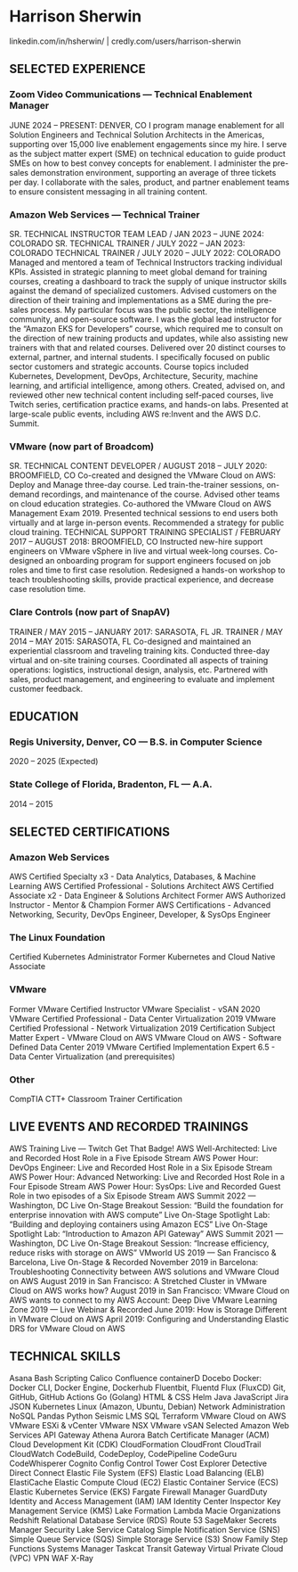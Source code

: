 # Harrison Sherwin

linkedin.com/in/hsherwin/ | credly.com/users/harrison-sherwin

## SELECTED EXPERIENCE

### Zoom Video Communications — Technical Enablement Manager

JUNE 2024 – PRESENT: DENVER, CO
I program manage enablement for all Solution Engineers and Technical Solution Architects in the Americas, supporting over 15,000 live enablement engagements since my hire.
I serve as the subject matter expert (SME) on technical education to guide product SMEs on how to best convey concepts for enablement.
I administer the pre-sales demonstration environment, supporting an average of three tickets per day.
I collaborate with the sales, product, and partner enablement teams to ensure consistent messaging in all training content.

### Amazon Web Services — Technical Trainer

SR. TECHNICAL INSTRUCTOR TEAM LEAD / JAN 2023 – JUNE 2024: COLORADO
SR. TECHNICAL TRAINER / JULY 2022 – JAN 2023: COLORADO
TECHNICAL TRAINER / JULY 2020 – JULY 2022: COLORADO
Managed and mentored a team of Technical Instructors tracking individual KPIs.
Assisted in strategic planning to meet global demand for training courses, creating a dashboard to track the supply of unique instructor skills against the demand of specialized customers.
Advised customers on the direction of their training and implementations as a SME during the pre-sales process. My particular focus was the public sector, the intelligence community, and open-source software.
I was the global lead instructor for the “Amazon EKS for Developers” course, which required me to consult on the direction of new training products and updates, while also assisting new trainers with that and related courses.
Delivered over 20 distinct courses to external, partner, and internal students. I specifically focused on public sector customers and strategic accounts. Course topics included Kubernetes, Development, DevOps, Architecture, Security, machine learning, and artificial intelligence, among others.
Created, advised on, and reviewed other new technical content including self-paced courses, live Twitch series, certification practice exams, and hands-on labs.
Presented at large-scale public events, including AWS re:Invent and the AWS D.C. Summit.

### VMware (now part of Broadcom)

SR. TECHNICAL CONTENT DEVELOPER / AUGUST 2018 – JULY 2020: BROOMFIELD, CO
Co-created and designed the VMware Cloud on AWS: Deploy and Manage three-day course.
Led train-the-trainer sessions, on-demand recordings, and maintenance of the course.
Advised other teams on cloud education strategies. 
Co-authored the VMware Cloud on AWS Management Exam 2019.
Presented technical sessions to end users both virtually and at large in-person events.
Recommended a strategy for public cloud training.
TECHNICAL SUPPORT TRAINING SPECIALIST / FEBRUARY 2017 – AUGUST 2018: BROOMFIELD, CO
Instructed new-hire support engineers on VMware vSphere in live and virtual week-long courses.
Co-designed an onboarding program for support engineers focused on job roles and time to first case resolution.
Redesigned a hands-on workshop to teach troubleshooting skills, provide practical experience, and decrease case resolution time.

### Clare Controls (now part of SnapAV)

TRAINER / MAY 2015 – JANUARY 2017: SARASOTA, FL
JR. TRAINER / MAY 2014 – MAY 2015: SARASOTA, FL
Co-designed and maintained an experiential classroom and traveling training kits.
Conducted three-day virtual and on-site training courses.
Coordinated all aspects of training operations: logistics, instructional design, analysis, etc.
Partnered with sales, product management, and engineering to evaluate and implement customer feedback.

## EDUCATION

### Regis University, Denver, CO — B.S. in Computer Science

2020 – 2025 (Expected)

### State College of Florida, Bradenton, FL — A.A.

2014 – 2015

## SELECTED CERTIFICATIONS

### Amazon Web Services

AWS Certified Specialty x3 - Data Analytics, Databases, & Machine Learning
AWS Certified Professional - Solutions Architect
AWS Certified Associate x2 - Data Engineer & Solutions Architect
Former AWS Authorized Instructor - Mentor & Champion
Former AWS Certifications - Advanced Networking, Security, DevOps Engineer, Developer, & SysOps Engineer

### The Linux Foundation

Certified Kubernetes Administrator
Former Kubernetes and Cloud Native Associate

### VMware

Former VMware Certified Instructor
VMware Specialist - vSAN 2020
VMware Certified Professional - Data Center Virtualization 2019
VMware Certified Professional - Network Virtualization 2019
Certification Subject Matter Expert - VMware Cloud on AWS
VMware Cloud on AWS - Software Defined Data Center 2019
VMware Certified Implementation Expert 6.5 - Data Center Virtualization (and prerequisites)

### Other

CompTIA CTT+ Classroom Trainer Certification


## LIVE EVENTS AND RECORDED TRAININGS

AWS Training Live — Twitch
Get That Badge! AWS Well-Architected: Live and Recorded Host Role in a Five Episode Stream
AWS Power Hour: DevOps Engineer: Live and Recorded Host Role in a Six Episode Stream
AWS Power Hour: Advanced Networking: Live and Recorded Host Role in a Four Episode Stream
AWS Power Hour: SysOps: Live and Recorded Guest Role in two episodes of a Six Episode Stream
AWS Summit 2022 — Washington, DC
Live On-Stage Breakout Session: “Build the foundation for enterprise innovation with AWS compute”
Live On-Stage Spotlight Lab: “Building and deploying containers using Amazon ECS”
Live On-Stage Spotlight Lab: “Introduction to Amazon API Gateway”
AWS Summit 2021 — Washington, DC
Live On-Stage Breakout Session: “Increase efficiency, reduce risks with storage on AWS”
VMworld US 2019 — San Francisco & Barcelona, Live On-Stage & Recorded
November 2019 in Barcelona: Troubleshooting Connectivity between AWS solutions and VMware Cloud on AWS
August 2019 in San Francisco: A Stretched Cluster in VMware Cloud on AWS works how?
August 2019 in San Francisco: VMware Cloud on AWS wants to connect to my AWS Account: Deep Dive
VMware Learning Zone 2019 — Live Webinar & Recorded
June 2019: How is Storage Different in VMware Cloud on AWS
April 2019: Configuring and Understanding Elastic DRS for VMware Cloud on AWS

## TECHNICAL SKILLS

Asana
Bash Scripting
Calico
Confluence
containerD
Docebo
Docker: Docker CLI, Docker Engine, Dockerhub
Fluentbit, Fluentd
Flux (FluxCD)
Git, GitHub, GitHub Actions
Go (Golang)
HTML & CSS
Helm
Java
JavaScript
Jira
JSON
Kubernetes
Linux (Amazon, Ubuntu, Debian)
Network Administration
NoSQL
Pandas
Python
Seismic LMS
SQL
Terraform
VMware Cloud on AWS
VMware ESXi & vCenter
VMware NSX
VMware vSAN
Selected Amazon Web Services
API Gateway
Athena
Aurora
Batch
Certificate Manager (ACM)
Cloud Development Kit (CDK)
CloudFormation
CloudFront
CloudTrail
CloudWatch
CodeBuild, CodeDeploy, CodePipeline
CodeGuru
CodeWhisperer
Cognito
Config
Control Tower
Cost Explorer
Detective
Direct Connect
Elastic File System (EFS)
Elastic Load Balancing (ELB)
ElastiCache
Elastic Compute Cloud (EC2)
Elastic Container Service (ECS)
Elastic Kubernetes Service (EKS)
Fargate
Firewall Manager
GuardDuty
Identity and Access Management (IAM)
IAM Identity Center
Inspector
Key Management Service (KMS)
Lake Formation
Lambda
Macie
Organizations
Redshift
Relational Database Service (RDS)
Route 53
SageMaker
Secrets Manager
Security Lake
Service Catalog
Simple Notification Service (SNS)
Simple Queue Service (SQS)
Simple Storage Service (S3)
Snow Family
Step Functions
Systems Manager
Taskcat
Transit Gateway
Virtual Private Cloud (VPC)
VPN
WAF
X-Ray